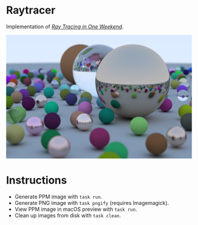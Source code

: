 # Raytracer

Implementation of [_Ray Tracing in One Weekend_](https://raytracing.github.io/books/RayTracingInOneWeekend.html).

![Final render](./outputs/final/image-hd.png)

# Instructions

- Generate PPM image with `task run`.
- Generate PNG image with `task pngify` (requires Imagemagick).
- View PPM image in macOS preview with `task run`.
- Clean up images from disk with `task clean`.